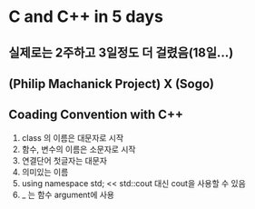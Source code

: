 
# C and C++ in 5 days
## 실제로는 2주하고 3일정도 더 걸렸음(18일...)

## (Philip Machanick Project) X (Sogo)

## Coading Convention with C++

1. class 의 이름은 대문자로 시작
2. 함수, 변수의 이름은 소문자로 시작
3. 연결단어 첫글자는 대문자
4. 의미있는 이름
5. using namespace std; 
	<< std::cout 대신 cout을 사용할 수 있음
6. _ 는 함수 argument에 사용
